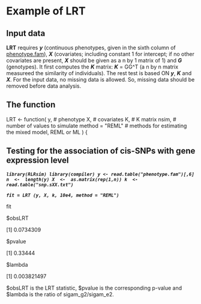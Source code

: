 # Example of LRT

## Input data
**LRT** requires ***y*** (continuous phenotypes, given in the sixth column of [phenotype.fam](https://github.com/biostatpzeng/LRT/blob/master/phenotype.fam)), ***X*** (covariates; including constant 1 for intercept; if no other covariates are present, ***X*** should be given as a n by 1 matrix of 1) and ***G*** (genotypes). It first computes the ***K*** matrix: ***K*** = GG^T (a n by n matrix measureed the similarity of individuals). The rest test is based ON ***y***, ***K*** and ***X***. For the input data, no missing data is allowed. So, missing data should be removed before data analysis.

## The function

LRT  <- function(
	y, # phenotype
	X, # covariates
	K, # K matrix
	nsim, # number of values to simulate
	method = "REML" # methods for estimating the mixed model, REML or ML
  )  {

## Testing for the association of cis-SNPs with gene expression level 

***`
library(RLRsim)
library(compiler)
y <- read.table("phenotype.fam")[,6] 
n  <-  length(y)
X  <-  as.matrix(rep(1,n))
k  <- read.table("snp.sXX.txt")
`***

***` fit = LRT (y, X, k, 10e4, method = "REML") `***

fit

$obsLRT

[1] 0.0734309

$pvalue

[1] 0.33444

$lambda

[1] 0.003821497

$obsLRT is the LRT statistic, $pvalue is the corresponding p-value and $lambda is the ratio of sigam_g2/sigam_e2. 




